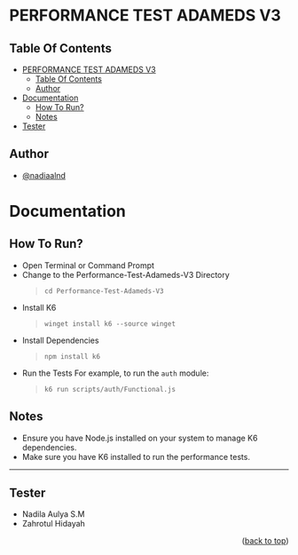 <a name="readme-top"></a>
# PERFORMANCE TEST ADAMEDS V3

## Table Of Contents

- [PERFORMANCE TEST ADAMEDS V3](#performance-test-adameds-v3)
  - [Table Of Contents](#table-of-contents)
  - [Author](#author)
- [Documentation](#documentation)
  - [How To Run?](#how-to-run)
  - [Notes](#notes)
- [Tester](#tester)

## Author

- [@nadiaalnd](https://github.com/nadiaalnd)

# Documentation

## How To Run?

- Open Terminal or Command Prompt
- Change to the Performance-Test-Adameds-V3 Directory
  > ```
  > cd Performance-Test-Adameds-V3
  > ```
- Install K6
  > ```
  > winget install k6 --source winget
  > ```
- Install Dependencies
  > ```
  > npm install k6
  > ```
- Run the Tests
  For example, to run the `auth` module:
  > ```
    > k6 run scripts/auth/Functional.js
    > ```

## Notes

- Ensure you have Node.js installed on your system to manage K6 dependencies.
- Make sure you have K6 installed to run the performance tests.

---

## Tester

- Nadila Aulya S.M
- Zahrotul Hidayah

<p align="right">(<a href="#readme-top">back to top</a>)</p>
